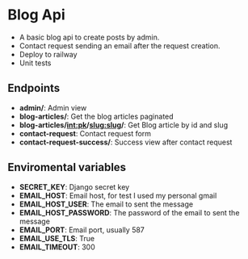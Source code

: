 # Blog Api

- A basic blog api to create posts by admin.
- Contact request sending an email after the request creation.
- Deploy to railway
- Unit tests

## Endpoints

- **admin/**: Admin view
- **blog-articles/**: Get the blog articles paginated
- **blog-articles/<int:pk>/<slug:slug>/**: Get Blog article by id and slug
- **contact-request**: Contact request form
- **contact-request-success/**: Success view after contact request

## Enviromental variables

- **SECRET_KEY**: Django secret key
- **EMAIL_HOST**: Email host, for test I used my personal gmail
- **EMAIL_HOST_USER**: The email to sent the message
- **EMAIL_HOST_PASSWORD**: The password of the email to sent the message
- **EMAIL_PORT**: Email port, usually 587
- **EMAIL_USE_TLS**: True
- **EMAIL_TIMEOUT**: 300
